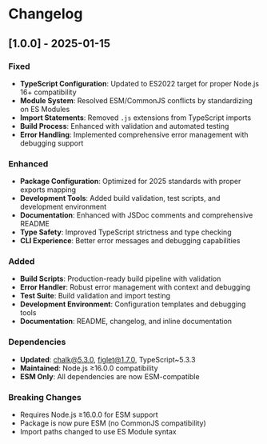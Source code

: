 # Changelog

## [1.0.0] - 2025-01-15

### Fixed
- **TypeScript Configuration**: Updated to ES2022 target for proper Node.js 16+ compatibility
- **Module System**: Resolved ESM/CommonJS conflicts by standardizing on ES Modules
- **Import Statements**: Removed `.js` extensions from TypeScript imports 
- **Build Process**: Enhanced with validation and automated testing
- **Error Handling**: Implemented comprehensive error management with debugging support

### Enhanced
- **Package Configuration**: Optimized for 2025 standards with proper exports mapping
- **Development Tools**: Added build validation, test scripts, and development environment
- **Documentation**: Enhanced with JSDoc comments and comprehensive README
- **Type Safety**: Improved TypeScript strictness and type checking
- **CLI Experience**: Better error messages and debugging capabilities

### Added
- **Build Scripts**: Production-ready build pipeline with validation
- **Error Handler**: Robust error management with context and debugging
- **Test Suite**: Build validation and import testing
- **Development Environment**: Configuration templates and debugging tools
- **Documentation**: README, changelog, and inline documentation

### Dependencies
- **Updated**: chalk@5.3.0, figlet@1.7.0, TypeScript~5.3.3
- **Maintained**: Node.js ≥16.0.0 compatibility
- **ESM Only**: All dependencies are now ESM-compatible

### Breaking Changes
- Requires Node.js ≥16.0.0 for ESM support
- Package is now pure ESM (no CommonJS compatibility)
- Import paths changed to use ES Module syntax